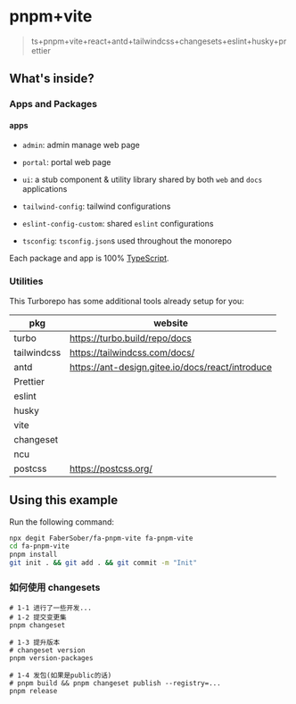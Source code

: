 # pnpm+vite

> ts+pnpm+vite+react+antd+tailwindcss+changesets+eslint+husky+prettier

## What's inside?

### Apps and Packages

#### apps

- `admin`: admin manage web page
- `portal`: portal web page

- `ui`: a stub component & utility library shared by both `web` and `docs` applications
- `tailwind-config`: tailwind configurations
- `eslint-config-custom`: shared `eslint` configurations
- `tsconfig`: `tsconfig.json`s used throughout the monorepo

Each package and app is 100% [TypeScript](https://www.typescriptlang.org/).

### Utilities

This Turborepo has some additional tools already setup for you:

| pkg         | website                                          |
| ----------- | ------------------------------------------------ |
| turbo       | https://turbo.build/repo/docs                    |
| tailwindcss | https://tailwindcss.com/docs/                    |
| antd        | https://ant-design.gitee.io/docs/react/introduce |
| Prettier    |                                                  |
| eslint      |                                                  |
| husky       |                                                  |
| vite        |                                                  |
| changeset   |                                                  |
| ncu         |                                                  |
| postcss     | https://postcss.org/                             |

## Using this example

Run the following command:

```sh
npx degit FaberSober/fa-pnpm-vite fa-pnpm-vite
cd fa-pnpm-vite
pnpm install
git init . && git add . && git commit -m "Init"
```

### 如何使用 changesets

```
# 1-1 进行了一些开发...
# 1-2 提交变更集
pnpm changeset

# 1-3 提升版本
# changeset version
pnpm version-packages

# 1-4 发包(如果是public的话)
# pnpm build && pnpm changeset publish --registry=...
pnpm release
```
